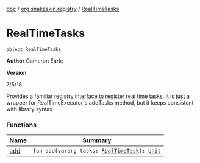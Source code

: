 [doc](../../index.md) / [org.snakeskin.registry](../index.md) / [RealTimeTasks](./index.md)

# RealTimeTasks

`object RealTimeTasks`

**Author**
Cameron Earle

**Version**

7/5/18




Provides a familiar registry interface to register real time tasks.
It is just a wrapper for RealTimeExecutor's addTasks method, but it keeps consistent with library syntax

### Functions

| Name | Summary |
|---|---|
| [add](add.md) | `fun add(vararg tasks: `[`RealTimeTask`](../../org.snakeskin.rt/-real-time-task/index.md)`): `[`Unit`](https://kotlinlang.org/api/latest/jvm/stdlib/kotlin/-unit/index.html) |
